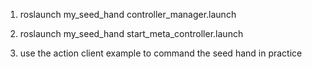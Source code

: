 1. roslaunch my_seed_hand controller_manager.launch
2. roslaunch my_seed_hand start_meta_controller.launch

3. use the action client example to command the seed hand in practice